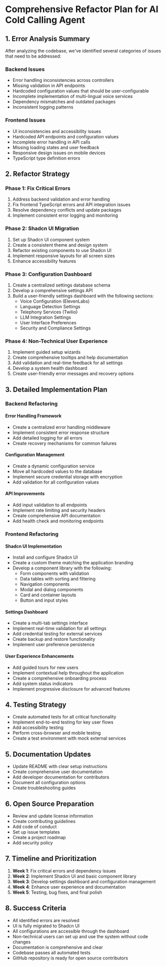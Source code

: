 # Comprehensive Refactor Plan for AI Cold Calling Agent

## 1. Error Analysis Summary

After analyzing the codebase, we've identified several categories of issues that need to be addressed:

### Backend Issues
- Error handling inconsistencies across controllers
- Missing validation in API endpoints
- Hardcoded configuration values that should be user-configurable
- Incomplete implementation of multi-lingual voice services
- Dependency mismatches and outdated packages
- Inconsistent logging patterns

### Frontend Issues
- UI inconsistencies and accessibility issues
- Hardcoded API endpoints and configuration values
- Incomplete error handling in API calls
- Missing loading states and user feedback
- Responsive design issues on mobile devices
- TypeScript type definition errors

## 2. Refactor Strategy

### Phase 1: Fix Critical Errors
1. Address backend validation and error handling
2. Fix frontend TypeScript errors and API integration issues
3. Resolve dependency conflicts and update packages
4. Implement consistent error logging and monitoring

### Phase 2: Shadcn UI Migration
1. Set up Shadcn UI component system
2. Create a consistent theme and design system
3. Refactor existing components to use Shadcn UI
4. Implement responsive layouts for all screen sizes
5. Enhance accessibility features

### Phase 3: Configuration Dashboard
1. Create a centralized settings database schema
2. Develop a comprehensive settings API
3. Build a user-friendly settings dashboard with the following sections:
   - Voice Configuration (ElevenLabs)
   - Language Detection Settings
   - Telephony Services (Twilio)
   - LLM Integration Settings
   - User Interface Preferences
   - Security and Compliance Settings

### Phase 4: Non-Technical User Experience
1. Implement guided setup wizards
2. Create comprehensive tooltips and help documentation
3. Add validation and real-time feedback for all settings
4. Develop a system health dashboard
5. Create user-friendly error messages and recovery options

## 3. Detailed Implementation Plan

### Backend Refactoring

#### Error Handling Framework
- Create a centralized error handling middleware
- Implement consistent error response structure
- Add detailed logging for all errors
- Create recovery mechanisms for common failures

#### Configuration Management
- Create a dynamic configuration service
- Move all hardcoded values to the database
- Implement secure credential storage with encryption
- Add validation for all configuration values

#### API Improvements
- Add input validation to all endpoints
- Implement rate limiting and security headers
- Create comprehensive API documentation
- Add health check and monitoring endpoints

### Frontend Refactoring

#### Shadcn UI Implementation
- Install and configure Shadcn UI
- Create a custom theme matching the application branding
- Develop a component library with the following:
  - Form components with validation
  - Data tables with sorting and filtering
  - Navigation components
  - Modal and dialog components
  - Card and container layouts
  - Button and input styles

#### Settings Dashboard
- Create a multi-tab settings interface
- Implement real-time validation for all settings
- Add credential testing for external services
- Create backup and restore functionality
- Implement user preference persistence

#### User Experience Enhancements
- Add guided tours for new users
- Implement contextual help throughout the application
- Create a comprehensive onboarding process
- Add system status indicators
- Implement progressive disclosure for advanced features

## 4. Testing Strategy

- Create automated tests for all critical functionality
- Implement end-to-end testing for key user flows
- Add accessibility testing
- Perform cross-browser and mobile testing
- Create a test environment with mock external services

## 5. Documentation Updates

- Update README with clear setup instructions
- Create comprehensive user documentation
- Add developer documentation for contributors
- Document all configuration options
- Create troubleshooting guides

## 6. Open Source Preparation

- Review and update license information
- Create contributing guidelines
- Add code of conduct
- Set up issue templates
- Create a project roadmap
- Add security policy

## 7. Timeline and Prioritization

1. **Week 1**: Fix critical errors and dependency issues
2. **Week 2**: Implement Shadcn UI and basic component library
3. **Week 3**: Develop settings dashboard and configuration management
4. **Week 4**: Enhance user experience and documentation
5. **Week 5**: Testing, bug fixes, and final polish

## 8. Success Criteria

- All identified errors are resolved
- UI is fully migrated to Shadcn UI
- All configurations are accessible through the dashboard
- Non-technical users can set up and use the system without code changes
- Documentation is comprehensive and clear
- Codebase passes all automated tests
- GitHub repository is ready for open source contributors
